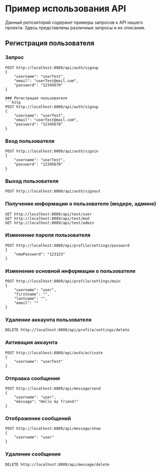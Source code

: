 # Пример использования API

Данный репозиторий содержит примеры запросов к API нашего проекта. Здесь представлены различные запросы и их описания.

## Регистрация пользователя

### Запрос
```http
POST http://localhost:8089/api/auth/signup
{
    "username": "userTest",
    "email": "userTest@mail.com",
    "password": "12345678"
}

### Регистрация пользователя
```http
POST http://localhost:8089/api/auth/signup
{
    "username": "userTest",
    "email": "userTest@mail.com",
    "password": "12345678"
}
```

### Вход пользователя
```http
POST http://localhost:8089/api/auth/signin
{
    "username": "userTest",
    "password": "12345678"
}

```

### Выход пользователя
```http
POST http://localhost:8089/api/auth/signout
```

### Получение информации о пользователе (модере, админе)
```http
GET http://localhost:8089/api/test/user
GET http://localhost:8089/api/test/mod
GET http://localhost:8089/api/test/admin
```

### Изменение пароля пользователя
```http
POST http://localhost:8089/api/profile/settings/password
{
    "newPassword": "123123"
}
```

### Изменение основной информации о пользователе
```http
POST http://localhost:8089/api/profile/settings/main
{
    "username": "user",
    "firstname": "",
    "lastname": "",
    "email": ""
}
```

### Удаление аккаунта пользователя
```http
DELETE http://localhost:8089/api/profile/settings/delete
```

### Активация аккаунта
```http
POST http://localhost:8089/api/auth/activate
{
    "username": "userTest"
}
```

### Отправка сообщения
```http
POST http://localhost:8089/api/message/send
{
    "username": "user",
    "message": "Hello my friend!"
}
```

### Отображение сообщений
```http
POST http://localhost:8089/api/message/show
{
    "username": "user"
}
```

### Удаление сообщения
```http
DELETE http://localhost:8089/api/message/delete
```